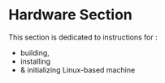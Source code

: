 Hardware Section
==
This section is dedicated to instructions for :
* building, 
* installing 
* & initializing 
Linux-based machine
